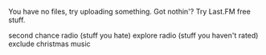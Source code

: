 You have no files, try uploading something.
Got nothin'? Try Last.FM free stuff.

second chance radio (stuff you hate)
explore radio (stuff you haven't rated)
exclude christmas music
